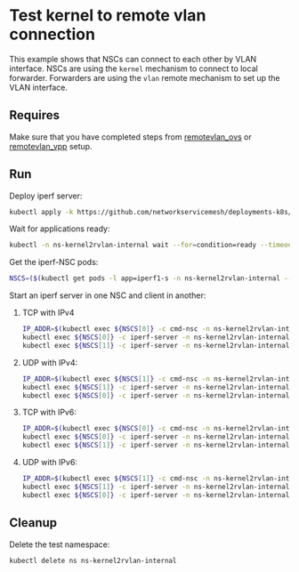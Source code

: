 # Test kernel to remote vlan connection

This example shows that NSCs can connect to each other by VLAN interface.
NSCs are using the `kernel` mechanism to connect to local forwarder.
Forwarders are using the `vlan` remote mechanism to set up the VLAN interface.

## Requires

Make sure that you have completed steps from [remotevlan_ovs](../../remotevlan_ovs) or [remotevlan_vpp](../../remotevlan_vpp) setup.

## Run

Deploy iperf server:

```bash
kubectl apply -k https://github.com/networkservicemesh/deployments-k8s/examples/use-cases/Kernel2RVlanInternal?ref=865e966ca5a6073686ffc90c17f4a93fb58da4d6
```

Wait for applications ready:

```bash
kubectl -n ns-kernel2rvlan-internal wait --for=condition=ready --timeout=1m pod -l app=iperf1-s
```

Get the iperf-NSC pods:

```bash
NSCS=($(kubectl get pods -l app=iperf1-s -n ns-kernel2rvlan-internal --template '{{range .items}}{{.metadata.name}}{{"\n"}}{{end}}'))
```

Start an iperf server in one NSC and client in another:

1. TCP with IPv4

    ```bash
    IP_ADDR=$(kubectl exec ${NSCS[0]} -c cmd-nsc -n ns-kernel2rvlan-internal -- ip -4 addr show nsm-1 | grep -oP '(?<=inet\s)\d+(\.\d+){3}')
    kubectl exec ${NSCS[0]} -c iperf-server -n ns-kernel2rvlan-internal -- iperf3 -sD -B ${IP_ADDR} -1
    kubectl exec ${NSCS[1]} -c iperf-server -n ns-kernel2rvlan-internal -- iperf3 -i0 -t 5 -c ${IP_ADDR}
    ```

2. UDP with IPv4:

    ```bash
    IP_ADDR=$(kubectl exec ${NSCS[1]} -c cmd-nsc -n ns-kernel2rvlan-internal -- ip -4 addr show nsm-1 | grep -oP '(?<=inet\s)\d+(\.\d+){3}')
    kubectl exec ${NSCS[1]} -c iperf-server -n ns-kernel2rvlan-internal -- iperf3 -sD -B ${IP_ADDR} -1
    kubectl exec ${NSCS[0]} -c iperf-server -n ns-kernel2rvlan-internal -- iperf3 -i0 -t 5 -u -c ${IP_ADDR}
    ```

3. TCP with IPv6:

    ```bash
    IP_ADDR=$(kubectl exec ${NSCS[0]} -c cmd-nsc -n ns-kernel2rvlan-internal -- ip -6 a s nsm-1 scope global | grep -oP '(?<=inet6\s)([0-9a-f:]+:+)+[0-9a-f]+')
    kubectl exec ${NSCS[0]} -c iperf-server -n ns-kernel2rvlan-internal -- iperf3 -sD -B ${IP_ADDR} -1
    kubectl exec ${NSCS[1]} -c iperf-server -n ns-kernel2rvlan-internal -- iperf3 -i0 -t 5 -6 -c ${IP_ADDR}
    ```

4. UDP with IPv6:

    ```bash
    IP_ADDR=$(kubectl exec ${NSCS[1]} -c cmd-nsc -n ns-kernel2rvlan-internal -- ip -6 a s nsm-1 scope global | grep -oP '(?<=inet6\s)([0-9a-f:]+:+)+[0-9a-f]+')
    kubectl exec ${NSCS[1]} -c iperf-server -n ns-kernel2rvlan-internal -- iperf3 -sD -B ${IP_ADDR} -1
    kubectl exec ${NSCS[0]} -c iperf-server -n ns-kernel2rvlan-internal -- iperf3 -i0 -t 5 -6 -u -c ${IP_ADDR}
    ```

## Cleanup

Delete the test namespace:

```bash
kubectl delete ns ns-kernel2rvlan-internal
```
